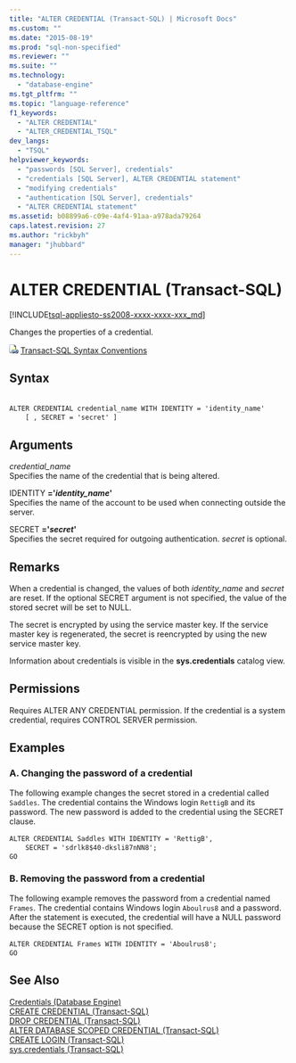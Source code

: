 ```yaml
---
title: "ALTER CREDENTIAL (Transact-SQL) | Microsoft Docs"
ms.custom: ""
ms.date: "2015-08-19"
ms.prod: "sql-non-specified"
ms.reviewer: ""
ms.suite: ""
ms.technology: 
  - "database-engine"
ms.tgt_pltfrm: ""
ms.topic: "language-reference"
f1_keywords: 
  - "ALTER CREDENTIAL"
  - "ALTER_CREDENTIAL_TSQL"
dev_langs: 
  - "TSQL"
helpviewer_keywords: 
  - "passwords [SQL Server], credentials"
  - "credentials [SQL Server], ALTER CREDENTIAL statement"
  - "modifying credentials"
  - "authentication [SQL Server], credentials"
  - "ALTER CREDENTIAL statement"
ms.assetid: b08899a6-c09e-4af4-91aa-a978ada79264
caps.latest.revision: 27
ms.author: "rickbyh"
manager: "jhubbard"
---
```

# ALTER CREDENTIAL (Transact-SQL)
[!INCLUDE[tsql-appliesto-ss2008-xxxx-xxxx-xxx_md](../../a9retired/includes/tsql-appliesto-ss2008-xxxx-xxxx-xxx-md.md)]

  Changes the properties of a credential.  
  
 ![Topic link icon](../../a9notintoc/media/topic-link.gif "Topic link icon") [Transact-SQL Syntax Conventions](../../t-sql/language-elements/transact-sql-syntax-conventions-transact-sql.md)  
  
## Syntax  
  
```  
  
ALTER CREDENTIAL credential_name WITH IDENTITY = 'identity_name'  
    [ , SECRET = 'secret' ]  
```  
  
## Arguments  
 *credential_name*  
 Specifies the name of the credential that is being altered.  
  
 IDENTITY **='***identity_name***'**  
 Specifies the name of the account to be used when connecting outside the server.  
  
 SECRET **='***secret***'**  
 Specifies the secret required for outgoing authentication. *secret* is optional.  
  
## Remarks  
 When a credential is changed, the values of both *identity_name* and *secret* are reset. If the optional SECRET argument is not specified, the value of the stored secret will be set to NULL.  
  
 The secret is encrypted by using the service master key. If the service master key is regenerated, the secret is reencrypted by using the new service master key.  
  
 Information about credentials is visible in the **sys.credentials** catalog view.  
  
## Permissions  
 Requires ALTER ANY CREDENTIAL permission. If the credential is a system credential, requires CONTROL SERVER permission.  
  
## Examples  
  
### A. Changing the password of a credential  
 The following example changes the secret stored in a credential called `Saddles`. The credential contains the Windows login `RettigB` and its password. The new password is added to the credential using the SECRET clause.  
  
```  
ALTER CREDENTIAL Saddles WITH IDENTITY = 'RettigB',   
    SECRET = 'sdrlk8$40-dksli87nNN8';  
GO  
```  
  
### B. Removing the password from a credential  
 The following example removes the password from a credential named `Frames`. The credential contains Windows login `Aboulrus8` and a password. After the statement is executed, the credential will have a NULL password because the SECRET option is not specified.  
  
```  
ALTER CREDENTIAL Frames WITH IDENTITY = 'Aboulrus8';  
GO  
```  
  
## See Also  
 [Credentials &#40;Database Engine&#41;](../../relational-databases/security/authentication-access/credentials-database-engine.md)   
 [CREATE CREDENTIAL &#40;Transact-SQL&#41;](../../t-sql/statements/create-credential-transact-sql.md)   
 [DROP CREDENTIAL &#40;Transact-SQL&#41;](../../t-sql/statements/drop-credential-transact-sql.md)   
 [ALTER DATABASE SCOPED CREDENTIAL &#40;Transact-SQL&#41;](../../t-sql/statements/alter-database-scoped-credential-transact-sql.md)   
 [CREATE LOGIN &#40;Transact-SQL&#41;](../../t-sql/statements/create-login-transact-sql.md)   
 [sys.credentials &#40;Transact-SQL&#41;](../../relational-databases/reference/system-catalog-views/sys.credentials-transact-sql.md)  
  
  